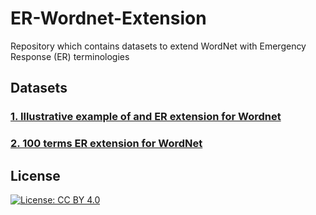 # ER-Wordnet-Extension

Repository which contains datasets to extend WordNet with Emergency Response (ER) terminologies

## Datasets

### [1. Illustrative example of and ER extension for Wordnet](illustrativeExample.md)  

### [2. 100 terms ER extension for WordNet](UKCP100termsExtension.md)


## License

[![License: CC BY 4.0](https://licensebuttons.net/l/by/4.0/80x15.png)](http://creativecommons.org/licenses/by/4.0/)	
